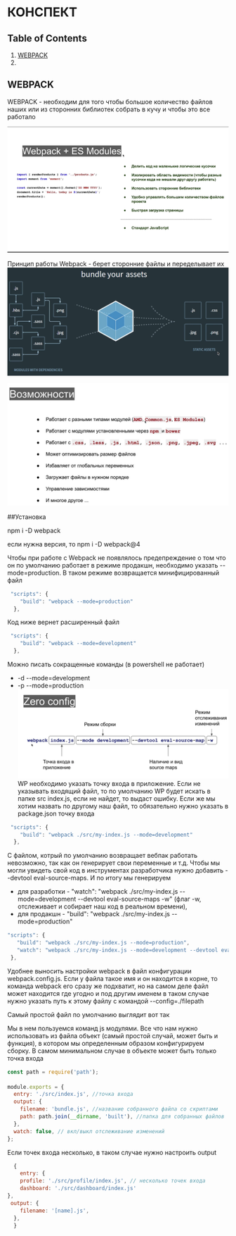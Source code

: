 # КОНСПЕКТ

## Table of Contents

1. [WEBPACK](#WEBPACK)
1. [](#references)

## WEBPACK

WEBPACK - необходим для того чтобы большое количество файлов наших или из сторонних библиотек собрать в кучу и чтобы это все работало

![Webpack+ES Modules](/img/webpack_esmodules.png)

Принцип работы Webpack - берет сторонние файлы и переделывает их
![Principes Webpack](/img/principes_wp.png)

![Oppotunity Webpack](/img/oppotunity.png)

##Установка

npm i -D webpack

если нужна версия, то npm i -D webpack@4

Чтобы при работе с Webpack не появлялось предепреждение о том что он по умолчанию работает в режиме продакшн, необходимо указать --mode=production. В таком режиме возвращается минифицированный файл

```javascript
 "scripts": {
    "build": "webpack --mode=production"
  },
```

Код ниже вернет расширенный файл

```javascript
 "scripts": {
    "build": "webpack --mode=development"
  },
```

Можно писать сокращенные команды (в powershell не работает)

- -d --mode=development
- -p --mode=production
  ![Zero config](/img/zero-config.png)
  WP необходимо указать точку входа в приложение. Если не указывать входящий файл, то по умолчанию WP будет искать в папке src index.js, если не найдет, то выдаст ошибку.
  Если же мы хотим назвать по другому наш файл, то обязательно нужно указать в package.json точку входа

```javascript
 "scripts": {
    "build": "webpack ./src/my-index.js --mode=development"
  },
```

С файлом, котрый по умолчанию возвращает вебпак работать невозможно, так как он генерирует свои переменные и т.д. Чтобы мы могли увидеть свой код в инструментах разработчика нужно добавить --devtool eval-source-maps. И по итогу мы генерируем

- для разработки - "watch": "webpack ./src/my-index.js --mode=development --devtool eval-source-maps -w" (флаг -w, отслеживает и собирает наш код в реальном времени),
- для продакшн - "build": "webpack ./src/my-index.js --mode=production"

```javascript
"scripts": {
   "build": "webpack ./src/my-index.js --mode=production",
   "watch": "webpack ./src/my-index.js --mode=development --devtool eval-source-maps -w"
 },
```

Удобнее выносить настройки webpack в файл конфигурации webpack.config.js. Если у файла такое имя и он находится в корне, то команда webpack его сразу же подхватит, но на самом деле файл может находится где угодно и под другим именем в таком случае нужно указать путь к этому файлу с командой --config=./filepath

Самый простой файл по умолчанию выглядит вот так

Мы в нем пользуемся команд js модулями. Все что нам нужно использовать из файла объект (самый простой случай, может быть и функция), в котором мы определенным образом конфигурируем сборку. В самом минимальном случае в объекте может быть только точка входа

```javascript
const path = require('path');

module.exports = {
  entry: './src/index.js', //точка входа
  output: {
    filename: 'bundle.js', //название собранного файла со скриптами
    path: path.join(__dirname, 'built'), //папка для собранных файлов
  },
  watch: false, // вкл/выкл отслеживание изменений
};
```

Если точек входа несколько, в таком случае нужно настроить output

```javascript
  {
	entry: {
	profile: './src/profile/index.js', // несколько точек входа
	dashboard: './src/dashboard/index.js'
},
 output: {
    filename: '[name].js',
  },
  }
```

<!-- <a name="types--primitives"></a><a name="1.1"></a>
  - [1.1](#types--primitives) **Primitives**: When you access a primitive type you work directly on its value.

    - `string`
    - `number`
    - `boolean`
    - `null`
    - `undefined`
    - `symbol`
    - `bigint`

    ```javascript
    const foo = 1;
    let bar = foo;

    bar = 9;

    console.log(foo, bar); // => 1, 9
    ```

    - Symbols and BigInts cannot be faithfully polyfilled, so they should not be used when targeting browsers/environments that don’t support them natively.

  <a name="types--complex"></a><a name="1.2"></a>
  - [1.2](#types--complex)  **Complex**: When you access a complex type you work on a reference to its value.

    - `object`
    - `array`
    - `function`

    ```javascript
    const foo = [1, 2];
    const bar = foo;

    bar[0] = 9;

    console.log(foo[0], bar[0]); // => 9, 9
    ```

**[⬆ back to top](#table-of-contents)**

## References

  <a name="references--prefer-const"></a><a name="2.1"></a>
  - [2.1](#references--prefer-const) Use `const` for all of your references; avoid using `var`. eslint: [`prefer-const`](https://eslint.org/docs/rules/prefer-const), [`no-const-assign`](https://eslint.org/docs/rules/no-const-assign)

    > Why? This ensures that you can’t reassign your references, which can lead to bugs and difficult to comprehend code.

    ```javascript
    // bad
    var a = 1;
    var b = 2;

    // good
    const a = 1;
    const b = 2;
    ```

  <a name="references--disallow-var"></a><a name="2.2"></a>
  - [2.2](#references--disallow-var) If you must reassign references, use `let` instead of `var`. eslint: [`no-var`](https://eslint.org/docs/rules/no-var)

    > Why? `let` is block-scoped rather than function-scoped like `var`.

    ```javascript
    // bad
    var count = 1;
    if (true) {
      count += 1;
    }

    // good, use the let.
    let count = 1;
    if (true) {
      count += 1;
    }
    ```

  <a name="references--block-scope"></a><a name="2.3"></a>
  - [2.3](#references--block-scope) Note that both `let` and `const` are block-scoped, whereas `var` is function-scoped.

    ```javascript
    // const and let only exist in the blocks they are defined in.
    {
      let a = 1;
      const b = 1;
      var c = 1;
    }
    console.log(a); // ReferenceError
    console.log(b); // ReferenceError
    console.log(c); // Prints 1
    ```

    In the above code, you can see that referencing `a` and `b` will produce a ReferenceError, while `c` contains the number. This is because `a` and `b` are block scoped, while `c` is scoped to the containing function.

**[⬆ back to top](#table-of-contents)**

    ```javascript
    // bad
    const items = new Array();
    ``` -->
